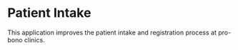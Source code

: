 # Patient Intake

This application improves the patient intake and registration process at pro-bono clinics.
